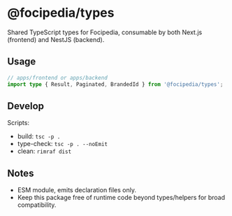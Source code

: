# @focipedia/types

Shared TypeScript types for Focipedia, consumable by both Next.js (frontend) and NestJS (backend).

## Usage

```ts
// apps/frontend or apps/backend
import type { Result, Paginated, BrandedId } from '@focipedia/types';
```

## Develop

Scripts:
- build: `tsc -p .`
- type-check: `tsc -p . --noEmit`
- clean: `rimraf dist`

## Notes

- ESM module, emits declaration files only.
- Keep this package free of runtime code beyond types/helpers for broad compatibility.